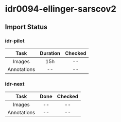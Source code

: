 # idr0094-ellinger-sarscov2

## Import Status

### idr-pilot
| Task | Duration | Checked |
| :----: |:----:| :----:|
| Images| 15h | -- |
| Annotations | -- | -- |

### idr-next
| Task | Done | Checked |
| :----: |:----:| :----:|
| Images| -- | -- |
| Annotations | -- | -- |
